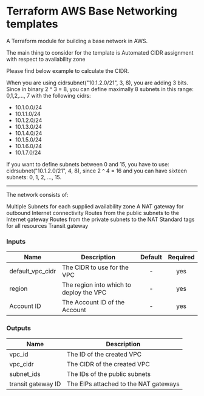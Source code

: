 # Terraform AWS Base Networking templates

A Terraform module for building a base network in AWS.

The main thing to consider for the template is Automated CIDR assignment with respect to availability zone

Please find below example to calculate the CIDR.

When you are using cidrsubnet("10.1.2.0/21", 3, 8), you are adding 3 bits. Since in binary 2 ^ 3 = 8, you can define maximally 8 subnets in this range: 0,1,2,..., 7 with the following cidrs:

* 10.1.0.0/24
* 10.1.1.0/24
* 10.1.2.0/24
* 10.1.3.0/24
* 10.1.4.0/24
* 10.1.5.0/24
* 10.1.6.0/24
* 10.1.7.0/24

If you want to define subnets between 0 and 15, you have to use: cidrsubnet("10.1.2.0/21", 4, 8), since 2 ^ 4 = 16 and you can have sixteen subnets: 0, 1, 2, ..., 15.

------------------------

The network consists of:

Multiple Subnets for each supplied availability zone
A NAT gateway for outbound Internet connectivity
Routes from the public subnets to the Internet gateway
Routes from the private subnets to the NAT
Standard tags for all resources
Transit gateway




### Inputs

| Name                             | Description                                                                               | Default | Required                                     |
|----------------------------------|-------------------------------------------------------------------------------------------|:-------:|:--------------------------------------------:|
| default_vpc_cidr                 | The CIDR to use for the VPC                                                               | -       | yes                                          |
| region                           | The region into which to deploy the VPC                                                   | -       | yes                                          |
| Account ID                       | The Account ID of the Account                                                             | -       | yes                                          |



### Outputs

| Name                         | Description                                          |
|------------------------------|------------------------------------------------------|
| vpc_id                       | The ID of the created VPC                            |
| vpc_cidr                     | The CIDR of the created VPC                          |
| subnet_ids                   | The IDs of the public subnets                        |                |
| transit gateway ID           | The EIPs attached to the NAT gateways                |
